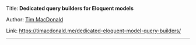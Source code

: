 Title: **Dedicated query builders for Eloquent models**

Author: [Tim MacDonald](People/Tim%20MacDonald.md)

Link: https://timacdonald.me/dedicated-eloquent-model-query-builders/

---
